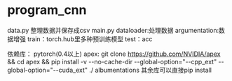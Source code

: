 # program_cnn
data.py
整理数据并保存成csv
main.py
dataloader:处理数据
argumentation:数据增强
train：torch.hub里多种预训练模型
test：acc

依赖库：
pytorch(0.4以上)
apex:
git clone https://github.com/NVIDIA/apex && cd apex && pip install -v --no-cache-dir --global-option="--cpp_ext" --global-option="--cuda_ext" ./
albumentations
其余库可以直接pip install
